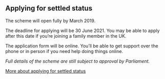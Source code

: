 ## Applying for settled status
The scheme will open fully by March 2019.

The deadline for applying will be 30 June 2021. You may be able to apply after this date if you’re joining a family member in the UK.

The application form will be online. You’ll be able to get support over the phone or in person if you need help doing things online.

_Full details of the scheme are still subject to approval by Parliament._

[More about applying for settled status](https://www.gov.uk/settled-status-eu-citizens-families/applying-for-settled-status)

